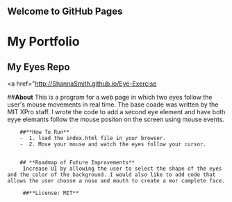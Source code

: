 ## Welcome to GitHub Pages
# My Portfolio
## My Eyes Repo
<a href="http://ShannaSmith.github.io/Eye-Exercise </a>
         
         
##**About**
This is a program for a web page in which two eyes follow the user's mouse movements in real time. The base coade was written by the MIT XPro staff. I wrote the code to add a second eye element and have both eyye elemants follow the mouse positon on the screen using mouse events.
         
        ##**How To Run**
        -  1. load the index.html file in your browser.
        -  2. Move your mouse and watch the eyes follow your cursor.
         
         
        ## **Roadmap of Future Improvements**
         Increase UI by allowing the user to select the shape of the eyes and the color of the background. I would also like to add code that allows the user choose a nose and mouth to create a mor complete face.
         
         ##**License: MIT**
